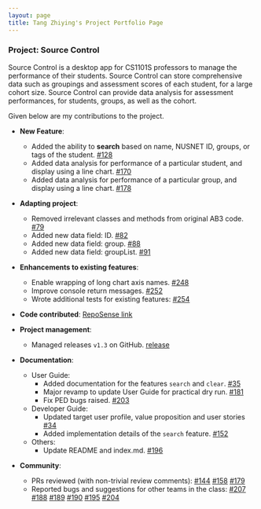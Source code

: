 ```yaml
---
layout: page
title: Tang Zhiying's Project Portfolio Page
---
```


### Project: Source Control

Source Control is a desktop app for CS1101S professors to manage the performance of their students. 
Source Control can store comprehensive data such as groupings and assessment scores of each student, for a large cohort size. 
Source Control can provide data analysis for assessment performances, for students, groups, as well as the cohort.

Given below are my contributions to the project.

* **New Feature**: 
  * Added the ability to **search** based on name, NUSNET ID, groups, or tags of the student. [\#128](https://github.com/AY2122S1-CS2103T-W08-2/tp/pull/128)
  * Added data analysis for performance of a particular student, and display using a line chart. [\#170](https://github.com/AY2122S1-CS2103T-W08-2/tp/pull/170)
  * Added data analysis for performance of a particular group, and display using a line chart. [\#178](https://github.com/AY2122S1-CS2103T-W08-2/tp/pull/178)

* **Adapting project**: 
  * Removed irrelevant classes and methods from original AB3 code. [\#79](https://github.com/AY2122S1-CS2103T-W08-2/tp/pull/79)
  * Added new data field: ID. [\#82](https://github.com/AY2122S1-CS2103T-W08-2/tp/pull/82)
  * Added new data field: group. [\#88](https://github.com/AY2122S1-CS2103T-W08-2/tp/pull/88)
  * Added new data field: groupList. [\#91](https://github.com/AY2122S1-CS2103T-W08-2/tp/pull/91)

* **Enhancements to existing features**:
  * Enable wrapping of long chart axis names. [\#248](https://github.com/AY2122S1-CS2103T-W08-2/tp/pull/248)
  * Improve console return messages. [\#252](https://github.com/AY2122S1-CS2103T-W08-2/tp/pull/252)
  * Wrote additional tests for existing features: [\#254](https://github.com/AY2122S1-CS2103T-W08-2/tp/pull/254)

* **Code contributed**: [RepoSense link](https://nus-cs2103-ay2122s1.github.io/tp-dashboard/?search=&sort=groupTitle&sortWithin=title&timeframe=commit&mergegroup=&groupSelect=groupByRepos&breakdown=true&checkedFileTypes=docs~functional-code~test-code~other&since=2021-09-17&tabOpen=true&tabType=authorship&tabAuthor=zhing22&tabRepo=AY2122S1-CS2103T-W08-2%2Ftp%5Bmaster%5D&authorshipIsMergeGroup=false&authorshipFileTypes=docs~functional-code~test-code&authorshipIsBinaryFileTypeChecked=false)

* **Project management**:
  * Managed releases `v1.3` on GitHub. [release](https://github.com/AY2122S1-CS2103T-W08-2/tp/releases/tag/v1.3)

* **Documentation**:
  * User Guide:
    * Added documentation for the features `search` and `clear`. [\#35](https://github.com/AY2122S1-CS2103T-W08-2/tp/pull/35)
    * Major revamp to update User Guide for practical dry run. [\#181](https://github.com/AY2122S1-CS2103T-W08-2/tp/pull/181)
    * Fix PED bugs raised. [\#203](https://github.com/AY2122S1-CS2103T-W08-2/tp/pull/203)
  * Developer Guide:
    * Updated target user profile, value proposition and user stories [\#34](https://github.com/AY2122S1-CS2103T-W08-2/tp/pull/34)
    * Added implementation details of the `search` feature. [\#152](https://github.com/AY2122S1-CS2103T-W08-2/tp/pull/152)
  * Others: 
    * Update README and index.md. [\#196](https://github.com/AY2122S1-CS2103T-W08-2/tp/pull/196)

* **Community**:
  * PRs reviewed (with non-trivial review comments): [\#144](https://github.com/AY2122S1-CS2103T-W08-2/tp/pull/144) [\#158](https://github.com/AY2122S1-CS2103T-W08-2/tp/pull/158) [\#179](https://github.com/AY2122S1-CS2103T-W08-2/tp/pull/179)
  * Reported bugs and suggestions for other teams in the class: [\#207](https://github.com/AY2122S1-CS2103-W14-1/tp/issues/207) [\#188](https://github.com/AY2122S1-CS2103-W14-1/tp/issues/188) [\#189](https://github.com/AY2122S1-CS2103-W14-1/tp/issues/189) [\#190](https://github.com/AY2122S1-CS2103-W14-1/tp/issues/190) [\#195](https://github.com/AY2122S1-CS2103-W14-1/tp/issues/195) [\#204](https://github.com/AY2122S1-CS2103-W14-1/tp/issues/204)
